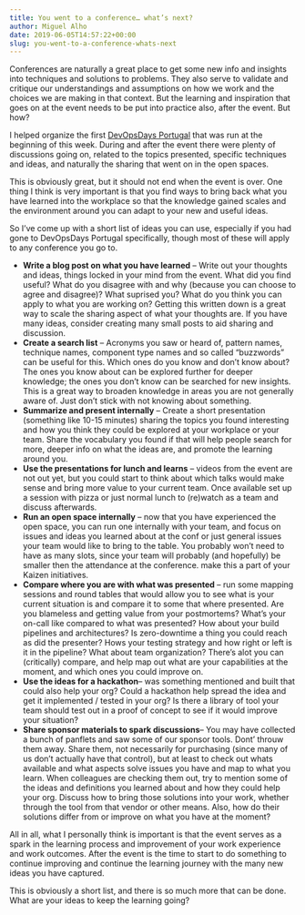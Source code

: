 ```yaml
---
title: You went to a conference… what’s next?
author: Miguel Alho
date: 2019-06-05T14:57:22+00:00
slug: you-went-to-a-conference-whats-next
---
```

Conferences are naturally a great place to get some new info and insights into techniques and solutions to problems. They also serve to validate and critique our understandings and assumptions on how we work and the choices we are making in that context. But the learning and inspiration that goes on at the event needs to be put into practice also, after the event. But how?

I helped organize the first <a rel="noreferrer noopener" aria-label="DevOpsDays Portugal (opens in a new tab)" href="https://devopsdays.org/events/2019-portugal/welcome/" target="_blank">DevOpsDays Portugal</a> that was run at the beginning of this week. During and after the event there were plenty of discussions going on, related to the topics presented, specific techniques and ideas, and naturally the sharing that went on in the open spaces.

This is obviously great, but it should not end when the event is over. One thing I think is very important is that you find ways to bring back what you have learned into the workplace so that the knowledge gained scales and the environment around you can adapt to your new and useful ideas.

So I&#8217;ve come up with a short list of ideas you can use, especially if you had gone to DevOpsDays Portugal specifically, though most of these will apply to any conference you go to.

* **Write a blog post on what you have learned** &#8211; Write out your thoughts and ideas, things locked in your mind from the event. What did you find useful? What do you disagree with and why (because you can choose to agree and disagree)? What suprised you? What do you think you can apply to what you are working on? Getting this written down is a great way to scale the sharing aspect of what your thoughts are. If you have many ideas, consider creating many small posts to aid sharing and discussion. 
* **Create a search list** &#8211; Acronyms you saw or heard of, pattern names, technique names, component type names and so called &#8220;buzzwords&#8221; can be useful for this. Which ones do you know and don&#8217;t know about? The ones you know about can be explored further for deeper knowledge; the ones you don&#8217;t know can be searched for new insights. This is a great way to broaden knowledge in areas you are not generally aware of. Just don&#8217;t stick with not knowing about something.
* **Summarize and present internally** &#8211; Create a short presentation (something like 10-15 minutes) sharing the topics you found interesting and how you think they could be explored at your workplace or your team. Share the vocabulary you found if that will help people search for more, deeper info on what the ideas are, and promote the learning around you.
* **Use the presentations for lunch and learns** &#8211; videos from the event are not out yet, but you could start to think about which talks would make sense and bring more value to your current team. Once available set up a session with pizza or just normal lunch to (re)watch as a team and discuss afterwards.
* **Run an open space internally** &#8211; now that you have experienced the open space, you can run one internally with your team, and focus on issues and ideas you learned about at the conf or just general issues your team would like to bring to the table. You probably won&#8217;t need to have as many slots, since your team will probably (and hopefully) be smaller then the attendance at the conference. make this a part of your Kaizen initiatives.
* **Compare where you are with what was presented** &#8211; run some mapping sessions and round tables that would allow you to see what is your current situation is and compare it to some that where presented. Are you blameless and getting value from your postmortems? What&#8217;s your on-call like compared to what was presented? How about your build pipelines and architectures? Is zero-downtime a thing you could reach as did the presenter? Hows your testing strategy and how right or left is it in the pipeline? What about team organization? There&#8217;s alot you can (critically) compare, and help map out what are your capabilities at the moment, and which ones you could improve on.
* **Use the ideas for a hackathon**&#8211; was something mentioned and built that could also help your org? Could a hackathon help spread the idea and get it implemented / tested in your org? Is there a library of tool your team should test out in a proof of concept to see if it would improve your situation?
* **Share sponsor materials to spark discussions**&#8211; You may have collected a bunch of panflets and saw some of our sponsor tools. Dont&#8217; throuw them away. Share them, not necessarily for purchasing (since many of us don&#8217;t actually have that control), but at least to check out whats available and what aspects solve issues you have and map to what you learn. When colleagues are checking them out, try to mention some of the ideas and definitions you learned about and how they could help your org. Discuss how to bring those solutions into your work, whether through the tool from that vendor or other means. Also, how do their solutions differ from or improve on what you have at the moment?

All in all, what I personally think is important is that the event serves as a spark in the learning process and improvement of your work experience and work outcomes. After the event is the time to start to do something to continue improving and continue the learning journey with the many new ideas you have captured.

This is obviously a short list, and there is so much more that can be done. What are your ideas to keep the learning going?